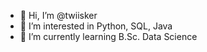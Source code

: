 - 👋 Hi, I’m @twiisker
- 👀 I’m interested in Python, SQL, Java
- 🌱 I’m currently learning B.Sc. Data Science
